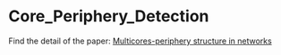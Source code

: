 # Core_Periphery_Detection

Find the detail of the paper: [Multicores-periphery structure in networks](https://www.cambridge.org/core/journals/network-science/article/multicoresperiphery-structure-in-networks/0174D8D4BE7486EBCE88E11440DC624B)
